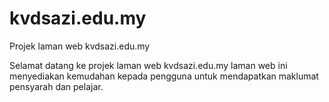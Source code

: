 # kvdsazi.edu.my
Projek laman web kvdsazi.edu.my

Selamat datang ke projek laman web kvdsazi.edu.my
laman web ini menyediakan kemudahan kepada pengguna untuk mendapatkan maklumat pensyarah dan pelajar.
